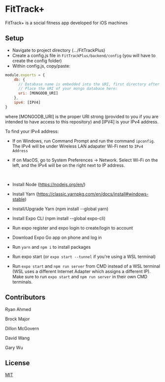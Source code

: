 # FitTrack+

FitTrack+ is a social fitness app developed for iOS machines

## Setup
* Navigate to project directory (.../FitTrackPlus)
* Create a config.js file in ```FitTrackPlus/backend/config``` (you will have to create the config folder)
* Within config.js, copy/paste:
```javascript
module.exports = {
    db: {
      // Database name is embedded into the URI, first directory after domain name
      // Place the URI of your mongo database here:
      uri: [MONGODB_URI]
    },
    ipv4: [IPV4]
}
```
where [MONGODB_URI] is the proper URI strong (provided to you if you are intended to have access to this repository) and [IPV4] is your IPv4 address.

  
To find your IPv4 address:

* If on Windows, run Command Prompt and run the command ```ipconfig```. The IPv4 will be under Wireless LAN adapater Wi-Fi next to ```IPv4 Address```

* If on MacOS, go to System Preferences -> Network. Select Wi-Fi on the left, and the IPv4 will be on the right next to IP address.


<br/>
   


* Install Node (https://nodejs.org/en/)

* Install Yarn (https://classic.yarnpkg.com/en/docs/install#windows-stable)

* Install/Upgrade Yarn (npm install --global yarn)

* Install Expo CLI (npm install --global expo-cli)

* Run expo register and expo login to create/login to account

* Download Expo Go app on phone and log in
* Run ```yarn``` and ```npm i``` to install packages

* Run expo start (or ```expo start --tunnel``` if you're using a WSL terminal)

* Run ```expo start``` and ```npm run server``` from CMD instead of a WSL terminal (WSL uses a different Internet Adapter which assigns a different IP). Make sure to run ```expo start``` and ```npm run server``` in their own CMD terminals.


## Contributors
Ryan Ahmed

Brock Major

Dillon McGovern

David Wang

Gary Wu

## License
[MIT](https://choosealicense.com/licenses/mit/)

